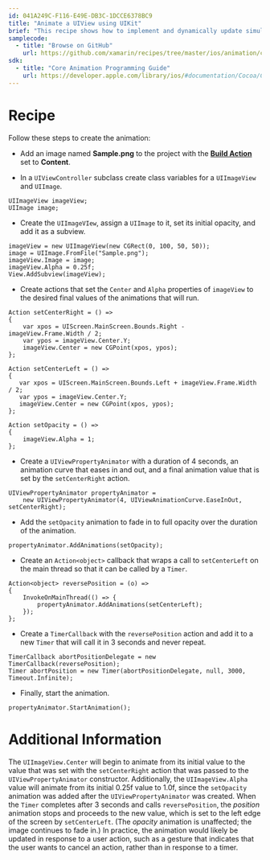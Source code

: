 ```yaml
---
id: 041A249C-F116-E49E-DB3C-1DCCE6378BC9
title: "Animate a UIView using UIKit"
brief: "This recipe shows how to implement and dynamically update simultaneous animations for a UIView using the UIViewPropertyAnimator class in UIKit. This recipe shows how to animate a UIImageView, but the same technique can be applied to any UIView."
samplecode:
  - title: "Browse on GitHub" 
    url: https://github.com/xamarin/recipes/tree/master/ios/animation/coreanimation/animate_a_uiview_using_uikit
sdk:
  - title: "Core Animation Programming Guide" 
    url: https://developer.apple.com/library/ios/#documentation/Cocoa/Conceptual/CoreAnimation_guide/Introduction/Introduction.html
---
```


<a name="Recipe" class="injected"></a>


# Recipe

Follow these steps to create the animation:

-  Add an image named **Sample.png** to the project with the [**Build Action**](http://developer.xamarin.com/guides/ios/application_fundamentals/working_with_images/) set to **Content**.

-  In a `UIViewController` subclass create class variables for a `UIImageView` and `UIImage`.


```
UIImageView imageView;
UIImage image;
```

-  Create the `UIImageVIew`, assign a `UIImage` to it, set its initial opacity, and add it as a subview.


```
imageView = new UIImageView(new CGRect(0, 100, 50, 50));
image = UIImage.FromFile("Sample.png");
imageView.Image = image;
imageView.Alpha = 0.25f;
View.AddSubview(imageView);
```

-  Create actions that set the `Center` and `Alpha` properties of `imageView` to the desired final values of the animations that will run.


```
Action setCenterRight = () =>
{
    var xpos = UIScreen.MainScreen.Bounds.Right - imageView.Frame.Width / 2;
    var ypos = imageView.Center.Y;
    imageView.Center = new CGPoint(xpos, ypos);
};

Action setCenterLeft = () =>
{
   var xpos = UIScreen.MainScreen.Bounds.Left + imageView.Frame.Width / 2;
   var ypos = imageView.Center.Y;
   imageView.Center = new CGPoint(xpos, ypos);
};

Action setOpacity = () =>
{
    imageView.Alpha = 1;
};
```

-  Create a `UIViewPropertyAnimator` with a duration of 4 seconds, an    animation curve that eases in and out, and a final animation value that is set by the `setCenterRight` action.


```
UIViewPropertyAnimator propertyAnimator =
    new UIViewPropertyAnimator(4, UIViewAnimationCurve.EaseInOut, setCenterRight);
```


-  Add the `setOpacity` animation to fade in to full opacity over the duration of the animation.

```
propertyAnimator.AddAnimations(setOpacity);
```

-  Create an `Action<object>` callback that wraps a call to `setCenterLeft` on the main thread so that it can be called by a `Timer`.


```
Action<object> reversePosition = (o) =>
{
    InvokeOnMainThread(() => {
        propertyAnimator.AddAnimations(setCenterLeft);
    });
};
```

-  Create a `TimerCallback` with the `reversePosition` action and add it to a new `Timer` that will call it in 3 seconds and never repeat.


```
TimerCallback abortPositionDelegate = new TimerCallback(reversePosition);
Timer abortPosition = new Timer(abortPositionDelegate, null, 3000, Timeout.Infinite);
```

-  Finally, start the animation.


```
propertyAnimator.StartAnimation();
```


 <a name="Additional_Information" class="injected"></a>


# Additional Information

The `UIImageView.Center` will begin to animate from its initial value to the value that was set with the `setCenterRight` action that was passed to the `UIViewPropertyAnimator` constructor. Additionally, the `UIImageView.Alpha` value will animate from its initial 0.25f value to 1.0f, since the `setOpacity` animation was added after the `UIViewPropertyAnimator` was created. When the `Timer` completes after 3 seconds and calls `reversePosition`, the _position_ animation stops and proceeds to the new value, which is set to the left edge of the screen by `setCenterLeft`. (The _opacity_ animation is unaffected; the image continues to fade in.) In practice, the animation would likely be updated in response to a user action, such as a gesture that indicates that the user wants to cancel an action, rather than in response to a timer.

